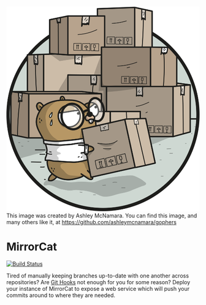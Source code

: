 ![Gophers Moving](https://github.com/ashleymcnamara/gophers/blob/53a51e151e368eb57ef5958588365f6e3a6cd6e2/MovingGopher.png) This image was created by Ashley McNamara. You can find this image, and many others like it, at https://github.com/ashleymcnamara/gophers

# MirrorCat
[![Build Status](https://travis-ci.org/Azure/mirrorcat.svg?branch=master)](https://travis-ci.org/Azure/mirrorcat)

Tired of manually keeping branches up-to-date with one another across repositories? Are [Git Hooks](https://git-scm.com/book/en/v2/Customizing-Git-Git-Hooks) not enough for you for some reason? Deploy your instance of MirrorCat to expose a web service which will push your commits around to where they are needed.